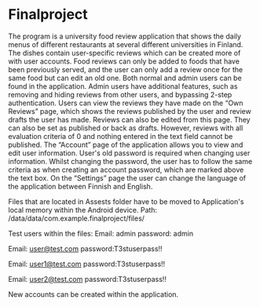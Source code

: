 # Finalproject

The program is a university food review application that shows the daily menus of different restaurants at several different universities in Finland. 
The dishes contain user-specific reviews which can be created more of with user accounts.
Food reviews can only be added to foods that have been previously served, and the user can only add a review once for the same food but can edit an old one. 
Both normal and admin users can be found in the application. 
Admin users have additional features, such as removing and hiding reviews from other users, and bypassing 2-step authentication. 
Users can view the reviews they have made on the “Own Reviews” page, which shows the reviews published by the user and review drafts the user has made.
Reviews can also be edited from this page. 
They can also be set as published or back as drafts. 
However, reviews with all evaluation criteria of 0 and nothing entered in the text field cannot be published. 
The “Account” page of the application allows you to view and edit user information. 
User's old password is required when changing user information. Whilst changing the password, the user has to follow the same criteria as when creating an account password, which are marked above the text box. 
On the “Settings” page the user can change the language of the application between Finnish and English.

Files that are located in Assests folder have to be moved to Application's local memory within the Android device. Path: /data/data/com.example.finalproject/files/

Test users within the files:
Email: admin
password: admin

Email: user@test.com
password:T3stuserpass!!

Email: user1@test.com
password:T3stuserpass!!

Email: user2@test.com
password:T3stuserpass!!

New accounts can be created within the application.
